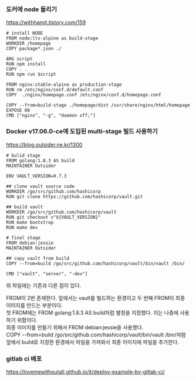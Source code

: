 ### 도커에 node 돌리기
https://withhamit.tistory.com/159
```docker
# install NODE
FROM node:lts-alpine as build-stage
WORKDIR /homepage
COPY package*.json ./
 
ARG script 
RUN npm install
COPY . .
RUN npm run $script
 
FROM nginx:stable-alpine as production-stage
RUN rm /etc/nginx/conf.d/default.conf
COPY  ./nginx/homepage.conf /etc/nginx/conf.d/homepage.conf
 
COPY --from=build-stage ./homepage/dist /usr/share/nginx/html/homepage
EXPOSE 80
CMD ["nginx", "-g", "daemon off;"]
```

### Docker v17.06.0-ce에 도입된 multi-stage 빌드 사용하기
https://blog.outsider.ne.kr/1300
```docker
# bulid stage
FROM golang:1.8.3 AS build
MAINTAINER Outsider

ENV VAULT_VERSION=0.7.3

## clone vault source code
WORKDIR /go/src/github.com/hashicorp
RUN git clone https://github.com/hashicorp/vault.git

## build vault
WORKDIR /go/src/github.com/hashicorp/vault
RUN git checkout v"${VAULT_VERSION}"
RUN make bootstrap
RUN make dev

# final stage
FROM debian:jessie
MAINTAINER Outsider

## copy vault from build
COPY --from=build /go/src/github.com/hashicorp/vault/bin/vault /bin/

CMD ["vault", "server", "-dev"]
```
위 파일에는 기존과 다른 점이 있다.

FROM이 2번 존재한다. 앞에서는 vault를 빌드하는 환경이고 두 번째 FROM이 최종 이미지를 만드는 부분이다.  
첫 FROM에는 FROM golang:1.8.3 AS build처럼 별칭을 지정했다. 이는 나중에 사용하기 위함이다.  
최종 이미지를 만들기 위해서 FROM debian:jessie을 사용했다.  
COPY --from=build /go/src/github.com/hashicorp/vault/bin/vault /bin/처럼 앞에서 build로 지정한 환경에서 파일을 가져와서 최종 이미지에 파일을 추가한다.  

### gitlab ci 배포
https://lovemewithoutall.github.io/it/deploy-example-by-gitlab-ci/
